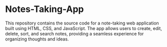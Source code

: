# Notes-Taking-App
This repository contains the source code for a note-taking web application built using HTML, CSS, and JavaScript. The app allows users to create, edit, delete, sort, and search notes, providing a seamless experience for organizing thoughts and ideas.
